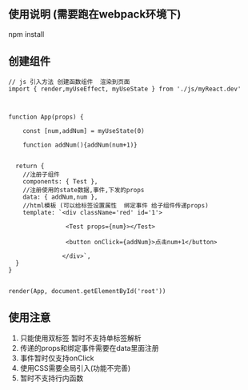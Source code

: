 ##  使用说明 (需要跑在webpack环境下)
npm install


##   创建组件
```tsx
// js 引入方法 创建函数组件  渲染到页面
import { render,myUseEffect, myUseState } from './js/myReact.dev'



function App(props) {

    const [num,addNum] = myUseState(0)

    function addNum(){addNum(num+1)}


  return {
    //注册子组件 
    components: { Test },  
    //注册使用的state数据,事件,下发的props
    data: { addNum,num }, 
    //html模板 (可以给标签设置属性  绑定事件 给子组件传递props)
    template: `<div className='red' id='1'>
                
                <Test props={num}></Test>

                <button onClick={addNum}>点击num+1</button>

               </div>`,
  }
}


render(App, document.getElementById('root'))
```



## 使用注意
1. 只能使用双标签<tag></tag>  暂时不支持单标签解析
2. 传递的props和绑定事件需要在data里面注册
3. 事件暂时仅支持onClick  
4. 使用CSS需要全局引入(功能不完善)
5. 暂时不支持行内函数